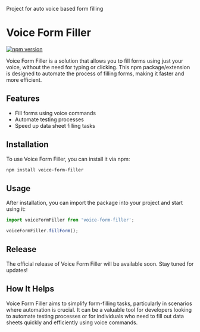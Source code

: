 Project for auto voice based form filling 

# Voice Form Filler

[![npm version](https://badge.fury.io/js/voice-form-filler.svg)](https://www.npmjs.com/package/voice-form-filler)

Voice Form Filler is a solution that allows you to fill forms using just your voice, without the need for typing or clicking. This npm package/extension is designed to automate the process of filling forms, making it faster and more efficient.

## Features
- Fill forms using voice commands
- Automate testing processes
- Speed up data sheet filling tasks

## Installation
To use Voice Form Filler, you can install it via npm:

```bash
npm install voice-form-filler
```

## Usage
After installation, you can import the package into your project and start using it:

```javascript
import voiceFormFiller from 'voice-form-filler';

voiceFormFiller.fillForm();
```

## Release
The official release of Voice Form Filler will be available soon. Stay tuned for updates!

## How It Helps
Voice Form Filler aims to simplify form-filling tasks, particularly in scenarios where automation is crucial. It can be a valuable tool for developers looking to automate testing processes or for individuals who need to fill out data sheets quickly and efficiently using voice commands.
